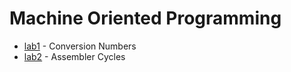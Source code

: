 # Machine Oriented Programming

- [lab1](https://github.com/KozlovaNastya/BSU/tree/main/machine/lab1) - Conversion Numbers
- [lab2](https://github.com/KozlovaNastya/BSU/tree/main/machine/lab2) - Assembler Cycles
